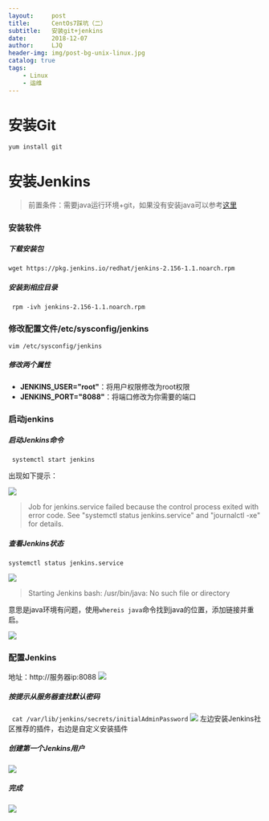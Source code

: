 ```yaml
---
layout:     post
title:      CentOs7踩坑（二）
subtitle:   安装git+jenkins
date:       2018-12-07
author:     LJQ
header-img: img/post-bg-unix-linux.jpg
catalog: true
tags:
    - Linux 
    - 运维
---
```


# 安装Git

```yum install git```

# 安装Jenkins

>前置条件：需要java运行环境+git，如果没有安装java可以参考[这里](http://lijinquan.top/2018/12/04/Linux-note1/)

### 安装软件

##### 下载安装包

```wget https://pkg.jenkins.io/redhat/jenkins-2.156-1.1.noarch.rpm```

##### 安装到相应目录

``` rpm -ivh jenkins-2.156-1.1.noarch.rpm```

### 修改配置文件/etc/sysconfig/jenkins

```vim /etc/sysconfig/jenkins```

##### 修改两个属性

- **JENKINS_USER="root"**：将用户权限修改为root权限
- **JENKINS_PORT="8088"**：将端口修改为你需要的端口

### 启动jenkins

##### 启动Jenkins命令

``` systemctl start jenkins```

出现如下提示：

![](https://upload-images.jianshu.io/upload_images/15504753-e8d45bb4ee8ee2bd.png?imageMogr2/auto-orient/strip%7CimageView2/2/w/1240)

>Job for jenkins.service failed because the control process exited with error code. See "systemctl status jenkins.service" and "journalctl -xe" for details.

##### 查看Jenkins状态

```systemctl status jenkins.service```

![](https://upload-images.jianshu.io/upload_images/15504753-be21e5d3d8e1b388.png?imageMogr2/auto-orient/strip%7CimageView2/2/w/1240)

>Starting Jenkins bash: /usr/bin/java: No such file or directory

意思是java环境有问题，使用```whereis java```命令找到java的位置，添加链接并重启。

![](https://upload-images.jianshu.io/upload_images/15504753-5b7e4084c13ec7e8.png?imageMogr2/auto-orient/strip%7CimageView2/2/w/1240)

### 配置Jenkins
地址：http://服务器ip:8088
![](https://upload-images.jianshu.io/upload_images/15504753-89d04eaeb7c90211.png?imageMogr2/auto-orient/strip%7CimageView2/2/w/1240)

##### 按提示从服务器查找默认密码
``` cat /var/lib/jenkins/secrets/initialAdminPassword```
![](https://upload-images.jianshu.io/upload_images/15504753-9c3c547b2de17629.png?imageMogr2/auto-orient/strip%7CimageView2/2/w/1240)
左边安装Jenkins社区推荐的插件，右边是自定义安装插件

##### 创建第一个Jenkins用户
![](https://upload-images.jianshu.io/upload_images/15504753-ccb906264e583367.png?imageMogr2/auto-orient/strip%7CimageView2/2/w/1240)

##### 完成
![](https://upload-images.jianshu.io/upload_images/15504753-2d9960ea9907fef8.png?imageMogr2/auto-orient/strip%7CimageView2/2/w/1240)

